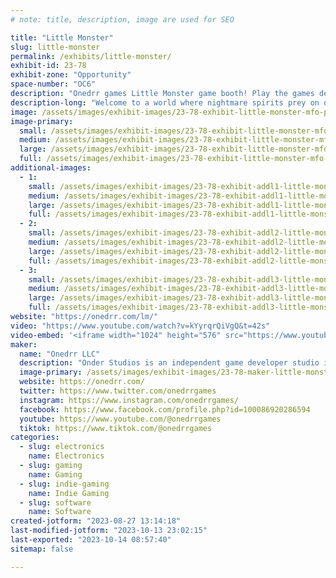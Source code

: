 ```yaml
---
# note: title, description, image are used for SEO

title: "Little Monster"
slug: little-monster
permalink: /exhibits/little-monster/
exhibit-id: 23-78
exhibit-zone: "Opportunity"
space-number: "OC6"
description: "Onedrr games Little Monster game booth! Play the games demo and grab some free stuff!"
description-long: "Welcome to a world where nightmare spirits prey on our dreams, and the monster under our bed is here to help! In Little Monster, you play as Stormy, an underdog who’s thrust into the spotlight when his world and ours is threaten by these spirits. Come play the game demo, speak with the sole developer of the game, and sign up to receive free stuff! "
image: /assets/images/exhibit-images/23-78-exhibit-little-monster-mfo-primary-large.png
image-primary: 
  small: /assets/images/exhibit-images/23-78-exhibit-little-monster-mfo-primary-small.png
  medium: /assets/images/exhibit-images/23-78-exhibit-little-monster-mfo-primary-medium.png
  large: /assets/images/exhibit-images/23-78-exhibit-little-monster-mfo-primary-large.png
  full: /assets/images/exhibit-images/23-78-exhibit-little-monster-mfo-primary-full.png
additional-images: 
  - 1:
    small: /assets/images/exhibit-images/23-78-exhibit-addl1-little-monster-mfo1-small.png
    medium: /assets/images/exhibit-images/23-78-exhibit-addl1-little-monster-mfo1-medium.png
    large: /assets/images/exhibit-images/23-78-exhibit-addl1-little-monster-mfo1-large.png
    full: /assets/images/exhibit-images/23-78-exhibit-addl1-little-monster-mfo1-full.png
  - 2:
    small: /assets/images/exhibit-images/23-78-exhibit-addl2-little-monster-mfo2-small.png
    medium: /assets/images/exhibit-images/23-78-exhibit-addl2-little-monster-mfo2-medium.png
    large: /assets/images/exhibit-images/23-78-exhibit-addl2-little-monster-mfo2-large.png
    full: /assets/images/exhibit-images/23-78-exhibit-addl2-little-monster-mfo2-full.png
  - 3:
    small: /assets/images/exhibit-images/23-78-exhibit-addl3-little-monster-mfo3-small.png
    medium: /assets/images/exhibit-images/23-78-exhibit-addl3-little-monster-mfo3-medium.png
    large: /assets/images/exhibit-images/23-78-exhibit-addl3-little-monster-mfo3-large.png
    full: /assets/images/exhibit-images/23-78-exhibit-addl3-little-monster-mfo3-full.png
website: "https://onedrr.com/lm/"
video: "https://www.youtube.com/watch?v=kYyrqrQiVgQ&t=42s"
video-embed: '<iframe width="1024" height="576" src="https://www.youtube.com/embed/kYyrqrQiVgQ?feature=oembed" frameborder="0" allow="accelerometer; autoplay; clipboard-write; encrypted-media; gyroscope; picture-in-picture; web-share" allowfullscreen title="Little Monster at GCX 2023!"></iframe>'
maker: 
  name: "Onedrr LLC"
  description: "Onder Studios is an independent game developer studio in Florida. In 2022 Onedrr Studios published its first puzzle game called Cross 4 for free. Since then, Onedrr, pronounced “wonder”, has been hard at work on Little Monster, a — fast paced and fun — beat 'em up game. Our mission is to create rich story driven gameplay with narrative and gameplay at the forefront. We want to build memorable worlds, characters, and experiences that will be cherished by gamers for years to come."
  image-primary: /assets/images/exhibit-images/23-78-maker-little-monster-onedrr-logo-black-medium.png
  website: https://onedrr.com/
  twitter: https://www.twitter.com/onedrrgames
  instagram: https://www.instagram.com/onedrrgames/
  facebook: https://www.facebook.com/profile.php?id=100086920286594
  youtube: https://www.youtube.com/@onedrrgames
  tiktok: https://www.tiktok.com/@onedrrgames
categories: 
  - slug: electronics
    name: Electronics
  - slug: gaming
    name: Gaming
  - slug: indie-gaming
    name: Indie Gaming
  - slug: software
    name: Software
created-jotform: "2023-08-27 13:14:18"
last-modified-jotform: "2023-10-13 23:02:15"
last-exported: "2023-10-14 08:57:40"
sitemap: false

---
```

